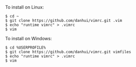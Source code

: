 To install on Linux:  

    $ cd ~
    $ git clone https://github.com/danhui/vimrc.git .vim
    $ echo "runtime vimrc" > .vimrc
    $ vim


To install on Windows:

    $ cd %USERPROFILE%
    $ git clone https://github.com/danhui/vimrc.git vimfiles
    $ echo "runtime vimrc" > .vimrc
    $ vim
